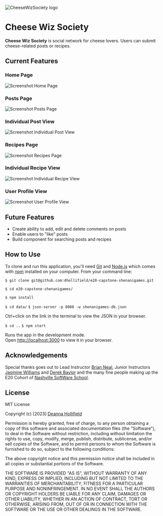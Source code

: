 ![CheeseWizSociety logo](/src/components/auth/cheeseBackground.jpg)

# Cheese Wiz Society

**Cheese Wiz Society** is social network for cheese lovers. Users can submit cheese-related posts or recipes. 

## Current Features

### Home Page


![Screenshot Home Page](../src/components/images/screenshot-home-page.png)



### Posts Page


![Screenshot Posts Page](/src/components/images/screenshot-posts-page.png)



### Individual Post View


![Screenshot Individual Post View](/src/components/images/screenshot-individual-post-view.png)



### Recipes Page


![Screenshot Recipes Page](/src/components/images/screenshot-recipes-page.png)



### Individual Recipe View


![Screenshot Individual Recipe View](/src/components/images/screenshot-individual-recipe-view.png)



### User Profile View


![Screenshot User Profile View](/src/components/images/screenshot-user-profile-view.png)



## Future Features

- Create ability to add, edit and delete comments on posts
- Enable users to "like" posts
- Build component for searching posts and recipes


## How to Use

To clone and run this application, you'll need [Git](https://git-scm.com/) and [Node.js](https://nodejs.org/en/download/) which comes with [npm](https://www.npmjs.com/) installed on your computer. From your command line:

<!-- `# Clone this repository` -->
`$ git clone git@github.com:dhollifield/e20-capstone-shenanigames.git`

<!-- `# Go into the repository -->
`$ cd e20-capstone-shenanigames/`

<!-- `# Install dependencies` -->
`$ npm install`

<!-- `# Go into the data folder and run database on localhost -->
`$ cd data/`
`$ json-server -p 8088 -w shenanigames-db.json`

Ctrl+click on the link in the terminal to view the JSON in your browser.

<!-- `# Navigate back and run the app` -->
`$ cd ..`
`$ npm start`

Runs the app in the development mode.\
Open [http://localhost:3000](http://localhost:3000) to view it in your browser.

## Acknowledgements

Special thanks goes out to Lead Instructor [Brian Neal](https://github.com/BrianBNeal), Junior Instructors [Jasmine Williams](https://github.com/williaj615) and [Derek Baylor](https://github.com/DerekBaylor) and the many fine people making up the E20 Cohort of [Nashville SoftWare School](https://github.com/nss-evening-web-development).

## License

MIT License

Copyright (c) [2023] [Deanna Hollifield](https://github.com/dhollifield)

Permission is hereby granted, free of charge, to any person obtaining a copy
of this software and associated documentation files (the "Software"), to deal
in the Software without restriction, including without limitation the rights
to use, copy, modify, merge, publish, distribute, sublicense, and/or sell
copies of the Software, and to permit persons to whom the Software is
furnished to do so, subject to the following conditions:

The above copyright notice and this permission notice shall be included in all
copies or substantial portions of the Software.

THE SOFTWARE IS PROVIDED "AS IS", WITHOUT WARRANTY OF ANY KIND, EXPRESS OR
IMPLIED, INCLUDING BUT NOT LIMITED TO THE WARRANTIES OF MERCHANTABILITY,
FITNESS FOR A PARTICULAR PURPOSE AND NONINFRINGEMENT. IN NO EVENT SHALL THE
AUTHORS OR COPYRIGHT HOLDERS BE LIABLE FOR ANY CLAIM, DAMAGES OR OTHER
LIABILITY, WHETHER IN AN ACTION OF CONTRACT, TORT OR OTHERWISE, ARISING FROM,
OUT OF OR IN CONNECTION WITH THE SOFTWARE OR THE USE OR OTHER DEALINGS IN THE
SOFTWARE.
